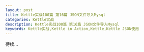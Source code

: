 ```yaml
---
layout: post
title: Kettle实战100篇 第16篇 JSON文件导入Mysql
categories: Kettle实战
description: Kettle实战100篇 第16篇 JSON文件导入Mysql
keywords: Kettle实战,Kettle in Action,Kettle,Kettle JSON使用
---
```


待续...